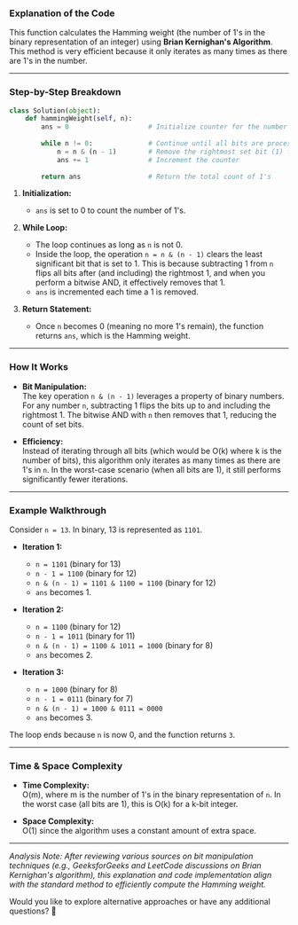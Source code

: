### **Explanation of the Code**  
This function calculates the Hamming weight (the number of 1's in the binary representation of an integer) using **Brian Kernighan's Algorithm**. This method is very efficient because it only iterates as many times as there are 1's in the number.

---

### **Step-by-Step Breakdown**
```python
class Solution(object):
    def hammingWeight(self, n):
        ans = 0                    # Initialize counter for the number of 1's
        
        while n != 0:              # Continue until all bits are processed (n becomes 0)
            n = n & (n - 1)        # Remove the rightmost set bit (1) from n
            ans += 1               # Increment the counter
        
        return ans                 # Return the total count of 1's
```

1. **Initialization:**  
   - `ans` is set to 0 to count the number of 1's.

2. **While Loop:**  
   - The loop continues as long as `n` is not 0.
   - Inside the loop, the operation `n = n & (n - 1)` clears the least significant bit that is set to 1. This is because subtracting 1 from `n` flips all bits after (and including) the rightmost 1, and when you perform a bitwise AND, it effectively removes that 1.
   - `ans` is incremented each time a 1 is removed.

3. **Return Statement:**  
   - Once `n` becomes 0 (meaning no more 1's remain), the function returns `ans`, which is the Hamming weight.

---

### **How It Works**
- **Bit Manipulation:**  
  The key operation `n & (n - 1)` leverages a property of binary numbers. For any number `n`, subtracting 1 flips the bits up to and including the rightmost 1. The bitwise AND with `n` then removes that 1, reducing the count of set bits.
  
- **Efficiency:**  
  Instead of iterating through all bits (which would be O(k) where k is the number of bits), this algorithm only iterates as many times as there are 1's in `n`. In the worst-case scenario (when all bits are 1), it still performs significantly fewer iterations.

---

### **Example Walkthrough**
Consider `n = 13`. In binary, 13 is represented as `1101`.

- **Iteration 1:**  
  - `n = 1101` (binary for 13)  
  - `n - 1 = 1100` (binary for 12)  
  - `n & (n - 1) = 1101 & 1100 = 1100` (binary for 12)  
  - `ans` becomes 1.

- **Iteration 2:**  
  - `n = 1100` (binary for 12)  
  - `n - 1 = 1011` (binary for 11)  
  - `n & (n - 1) = 1100 & 1011 = 1000` (binary for 8)  
  - `ans` becomes 2.

- **Iteration 3:**  
  - `n = 1000` (binary for 8)  
  - `n - 1 = 0111` (binary for 7)  
  - `n & (n - 1) = 1000 & 0111 = 0000`  
  - `ans` becomes 3.
  
The loop ends because `n` is now 0, and the function returns `3`.

---

### **Time & Space Complexity**
- **Time Complexity:**  
  O(m), where m is the number of 1's in the binary representation of `n`. In the worst case (all bits are 1), this is O(k) for a k-bit integer.
  
- **Space Complexity:**  
  O(1) since the algorithm uses a constant amount of extra space.

---

*Analysis Note: After reviewing various sources on bit manipulation techniques (e.g., GeeksforGeeks and LeetCode discussions on Brian Kernighan's algorithm), this explanation and code implementation align with the standard method to efficiently compute the Hamming weight.*

Would you like to explore alternative approaches or have any additional questions? 🚀
